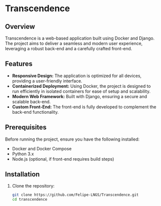 # Transcendence

## Overview
Transcendence is a web-based application built using Docker and Django. The project aims to deliver a seamless and modern user experience, leveraging a robust back-end and a carefully crafted front-end.

## Features
- **Responsive Design:** The application is optimized for all devices, providing a user-friendly interface.
- **Containerized Deployment:** Using Docker, the project is designed to run efficiently in isolated containers for ease of setup and scalability.
- **Modern Web Framework:** Built with Django, ensuring a secure and scalable back-end.
- **Custom Front-End:** The front-end is fully developed to complement the back-end functionality.

## Prerequisites
Before running the project, ensure you have the following installed:
- Docker and Docker Compose
- Python 3.x
- Node.js (optional, if front-end requires build steps)

## Installation
1. Clone the repository:
   ```bash
   git clone https://github.com/Felipe-LNGS/Transcendence.git
   cd transcendence
